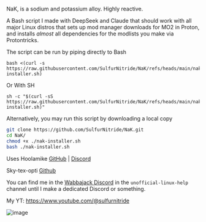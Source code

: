 NaK, is a sodium and potassium alloy. Highly reactive.

A Bash script I made with DeepSeek and Claude that should work with all major Linux distros that sets up mod manager downloads for MO2 in Proton, and installs _almost_ all dependencies for the modlists you make via Protontricks.

The script can be run by piping directly to Bash 
```
bash <(curl -s https://raw.githubusercontent.com/SulfurNitride/NaK/refs/heads/main/nak-installer.sh)
```

Or With SH
```
sh -c "$(curl -sS https://raw.githubusercontent.com/SulfurNitride/NaK/refs/heads/main/nak-installer.sh)"
```
Alternatively, you may run this script by downloading a local copy
```bash
git clone https://github.com/SulfurNitride/NaK.git
cd NaK/
chmod +x ./nak-installer.sh 
bash ./nak-installer.sh
```

Uses Hoolamike [GitHub](https://github.com/Niedzwiedzw/hoolamike) | [Discord](https://discord.gg/xYHjpKX3YP)

Sky-tex-opti [Github](https://github.com/BenHUET/sky-tex-opti)

You can find me in the [Wabbajack Discord](https://discord.gg/wabbajack) in the `unofficial-linux-help` channel until I make a dedicated Discord or something.

My YT: https://www.youtube.com/@sulfurnitride


![image](https://github.com/user-attachments/assets/223d9dee-64b2-4bc6-b569-a14452d9d097)
